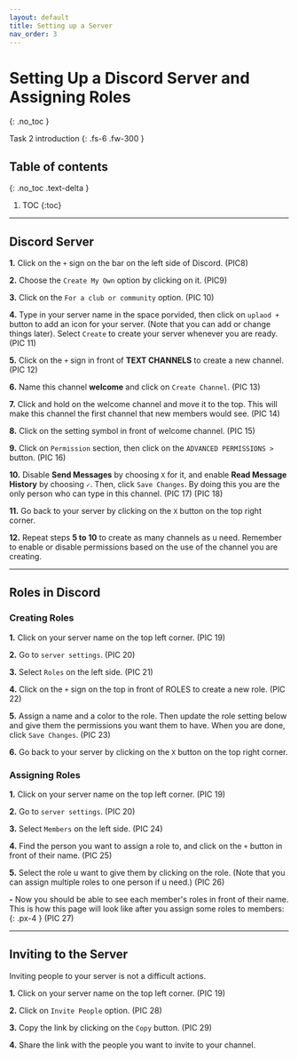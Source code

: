 ```yaml
---
layout: default
title: Setting up a Server
nav_order: 3
---
```


# Setting Up a Discord Server and Assigning Roles
{: .no_toc }

Task 2 introduction
{: .fs-6 .fw-300 }

## Table of contents
{: .no_toc .text-delta }

1. TOC
{:toc}

---

## Discord Server

**1.** Click on the `+` sign on the bar on the left side of Discord.
(PIC8)

**2.** Choose the `Create My Own` option by clicking on it.
(PIC9)

**3.** Click on the `For a club or community` option.
(PIC 10)

**4.** Type in your server name in the space porvided, then click on `uplaod +` button to add an icon for your server. (Note that you can
add or change things later). Select `Create` to create your server whenever you are ready.
(PIC 11)

**5.** Click on the `+` sign in front of **TEXT CHANNELS** to create a new channel.
(PIC 12)

**6.** Name this channel **welcome** and click on `Create Channel`.
(PIC 13)

**7.** Click and hold on the welcome channel and move it to the top. This will make this channel the first channel that new members would see.
(PIC 14)

**8.** Click on the setting symbol in front of welcome channel.
(PIC 15)

**9.** Click on `Permission` section, then click on the `ADVANCED PERMISSIONS >` button.
(PIC 16)

**10.** Disable **Send Messages** by choosing `X` for it, and enable **Read Message History** by choosing `✓`. Then, click `Save Changes`. By doing this you are the only
person who can type in this channel.
(PIC 17)
(PIC 18)

**11.** Go back to your server by clicking on the `X` button on the top right corner.

**12.** Repeat steps **5 to 10** to create as many channels as u need. Remember to enable or disable permissions based on the use of the channel you are creating.

---

## Roles in Discord
### Creating Roles

**1.** Click on your server name on the top left corner.
(PIC 19)

**2.** Go to `server settings`.
(PIC 20)

**3.** Select `Roles` on the left side.
(PIC 21)

**4.** Click on the `+` sign on the top in front of ROLES to create a new role.
(PIC 22)

**5.** Assign a name and a color to the role. Then update the role setting below and give them the permissions you want them to have. When you are done, click `Save Changes`.
(PIC 23)

**6.** Go back to your server by clicking on the `X` button on the top right corner.

### Assigning Roles

**1.** Click on your server name on the top left corner.
(PIC 19)

**2.** Go to `server settings`.
(PIC 20)

**3.** Select `Members` on the left side.
(PIC 24)

**4.** Find the person you want to assign a role to, and click on the `+` button in front of their name.
(PIC 25)

**5.** Select the role u want to give them by clicking on the role. (Note that you can assign multiple roles to one person if u need.)
(PIC 26)

**-** Now you should be able to see each member's roles in front of their name. This is how this page will look like after you assign some roles to members:
 {: .px-4 }
(PIC 27)

---

## Inviting to the Server

 Inviting people to your server is not a difficult actions.
 
**1.** Click on your server name on the top left corner.
(PIC 19)

**2.** Click on `Invite People` option.
(PIC 28)

**3.** Copy the link by clicking on the `Copy` button.
(PIC 29)

**4.** Share the link with the people you want to invite to your channel.

